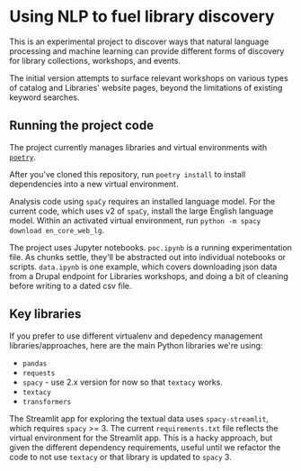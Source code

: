 # Using NLP to fuel library discovery

This is an experimental project to discover ways that natural language processing and machine learning can provide different forms of discovery for library collections, workshops, and events.

The initial version attempts to surface relevant workshops on various types of catalog and Libraries' website pages, beyond the limitations of existing keyword searches.

## Running the project code

The project currently manages libraries and virtual environments with [`poetry`](https://python-poetry.org/).

After you've cloned this repository, run `poetry install` to install dependencies into a new virtual environment.

Analysis code using `spaCy` requires an installed language model. For the current code, which uses v2 of `spaCy`, install the large English language model. Within an activated virtual environment, run `python -m spacy download en_core_web_lg`.

The project uses Jupyter notebooks. `poc.ipynb` is a running experimentation file. As chunks settle, they'll be abstracted out into individual notebooks or scripts. `data.ipynb` is one example, which covers downloading json data from a Drupal endpoint for Libraries workshops, and doing a bit of cleaning before writing to a dated csv file.

## Key libraries

If you prefer to use different virtualenv and depedency management libraries/approaches, here are the main Python libraries we're using:

- `pandas`
- `requests`
- `spacy` - use 2.x version for now so that `textacy` works.
- `textacy`
- `transformers`

The Streamlit app for exploring the textual data uses `spacy-streamlit`, which requires `spacy` >= 3. The current `requirements.txt` file reflects the virtual environment for the Streamlit app. This is a hacky approach, but given the different dependency requirements, useful until we refactor the code to not use `textacy` or that library is updated to `spacy` 3. 
